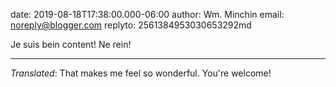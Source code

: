 date: 2019-08-18T17:38:00.000-06:00
author: Wm. Minchin
email: noreply@blogger.com
replyto: 2561384953030653292md

Je suis bein content! Ne rein!

---

*Translated*: That makes me feel so wonderful. You're welcome!
